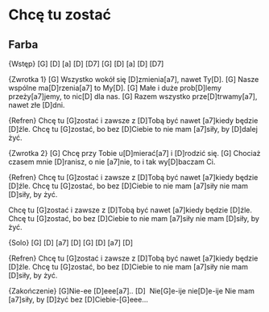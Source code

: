 # Chcę tu zostać
## Farba


{Wstęp}
[G] [D] [a] [D] [D7]
[G] [D] [a] [D] [D7]

{Zwrotka 1}
[G] Wszystko wokół się [D]zmienia[a7], nawet Ty[D].
[G] Nasze wspólne ma[D]rzenia[a7] to My[D].
[G] Małe i duże prob[D]lemy przeży[a7]jemy, to nic[D] dla nas.
[G] Razem wszystko prze[D]trwamy[a7], nawet złe [D]dni.

{Refren}
Chcę tu [G]zostać i zawsze z [D]Tobą być
nawet [a7]kiedy będzie [D]źle.
Chcę tu [G]zostać, bo bez [D]Ciebie to
nie mam [a7]siły, by [D]dalej żyć.

{Zwrotka 2}
[G] Chcę przy Tobie u[D]mierać[a7]  i [D]rodzić się.
[G] Chociaż czasem mnie [D]ranisz, o nie [a7]nie, to i tak wy[D]baczam Ci.

{Refren}
Chcę tu [G]zostać i zawsze z [D]Tobą być
nawet [a7]kiedy będzie [D]źle.
Chcę tu [G]zostać, bo bez [D]Ciebie to
nie mam [a7]siły nie mam [D]siły, by żyć.

Chcę tu [G]zostać i zawsze z [D]Tobą być
nawet [a7]kiedy będzie [D]źle.
Chcę tu [G]zostać, bo bez [D]Ciebie to
nie mam [a7]siły nie mam [D]siły, by żyć.

{Solo}
[G] [D] [a7] [D]
[G] [D] [a7] [D]

{Refren}
Chcę tu [G]zostać i zawsze z [D]Tobą być
nawet [a7]kiedy będzie [D]źle.
Chcę tu [G]zostać, bo bez [D]Ciebie to
nie mam [a7]siły nie mam [D]siły, by żyć.

{Zakończenie}
[G]Nie-ee [D]eee[a7].. [D] 
Nie[G]e-ije nie[D]e-ije
Nie mam [a7]siły, by [D]żyć bez [D]Ciebie-[G]eee...

